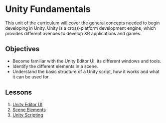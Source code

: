 # Unity Fundamentals

This unit of the curriculum will cover the general concepts needed to begin developing in Unity. Unity is a cross-platform development engine, which provides different avenues to develop XR applications and games.

## Objectives

- Become familiar with the Unity Editor UI, its different windows and tools.
- Identify the different elements in a scene.
- Understand the basic structure of a Unity script, how it works and what it can be used for.

## Lessons

1. [Unity Editor UI](1-unity-editor-ui/README.md)
1. [Scene Elements](2-scene-elements/README.md)
1. [Unity Scripting](3-unity-scripting/README.md)